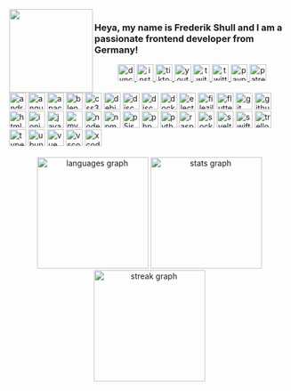 <img align="left" height="150" src="https://zlyfer.net/images/logo.png"  />

<h3 align="left">Heya, my name is Frederik Shull and I am a passionate frontend developer from Germany!</h3>

<div align="center">
  <a href="https://dynchan.net/" target="_blank">
  <img src="https://img.shields.io/static/v1?message=DynChan&label=Discord Bot&color=4caf50&logoColor=white&labelColor=555&style=for-the-badge" height="30" alt="dynchan logo"  />
	 </a>
  <a href="https://www.instagram.com/zlyfer.arts/" target="_blank">
  <img src="https://img.shields.io/static/v1?message=Instagram&logo=instagram&label=zlyfer.arts&color=E4405F&logoColor=white&labelColor=555&style=for-the-badge" height="30" alt="instagram logo"  />
	 </a>
  <!-- <a href="https://www.instagram.com/zlyfer/" target="_blank">
  <img src="https://img.shields.io/static/v1?message=Instagram&logo=instagram&label=zlyfer&color=555&logoColor=white&labelColor=E4405F&style=for-the-badge" height="30" alt="instagram logo"  />
	 </a> -->
  <a href="https://www.tiktok.com/@zlyfer2" target="_blank">
  <img src="https://img.shields.io/static/v1?message=TikTok&logo=tiktok&label=zlyfer2&color=fe2c55&logoColor=white&labelColor=555&style=for-the-badge" height="30" alt="tiktok logo"  />
	 </a>
  <a href="https://www.youtube.com/@zlyfer" target="_blank">
  <img src="https://img.shields.io/static/v1?message=Youtube&logo=youtube&label=zlyfer&color=FF0000&logoColor=white&labelColor=&style=for-the-badge" height="30" alt="youtube logo"  />
	 </a>
  <a href="https://www.twitch.tv/zlyfer2" target="_blank">
  <img src="https://img.shields.io/static/v1?message=Twitch&logo=twitch&label=zlyfer2&color=9146FF&logoColor=white&labelColor=&style=for-the-badge" height="30" alt="twitch logo"  />
	 </a>
  <a href="https://twitter.com/zIyfer" target="_blank">
  <img src="https://img.shields.io/static/v1?message=Twitter&logo=twitter&label=zIyfer&color=1DA1F2&logoColor=white&labelColor=&style=for-the-badge" height="30" alt="twitter logo"  />
	 </a>
  <a href="https://www.paypal.com/paypalme/zlyfer" target="_blank">
  <img src="https://img.shields.io/static/v1?message=PayPal&logo=paypal&label=zlyfer&color=00457C&logoColor=white&labelColor=&style=for-the-badge" height="30" alt="paypal logo"  />
	 </a>
  <a href="https://www.patreon.com/zlyfer" target="_blank">
  <img src="https://img.shields.io/static/v1?message=Patreon&logo=patreon&label=zlyfer&color=F96854&logoColor=white&labelColor=&style=for-the-badge" height="30" alt="patreon logo"  />
	 </a>
  <!-- <a href="https://www.linkedin.com/in/frederik-shull-aa4b44228/" target="_blank">
  <img src="https://img.shields.io/static/v1?message=LinkedIn&logo=linkedin&label=Frederik Shull&color=0077B5&logoColor=white&labelColor=&style=for-the-badge" height="30" alt="linkedin logo"  />
	 </a> -->
</div>

<br clear="both">

<div align="left">
  <img src="https://img.shields.io/badge/Android Studio-3DDC84?logo=androidstudio&logoColor=black&style=for-the-badge" height="30" alt="androidstudio logo"  />
  <!-- <img width="12" /> -->
  <img src="https://img.shields.io/badge/Angular-DD0031?logo=angular&logoColor=white&style=for-the-badge" height="30" alt="angularjs logo"  />
  <!-- <img width="12" /> -->
  <img src="https://img.shields.io/badge/Apache-D22128?logo=apache&logoColor=white&style=for-the-badge" height="30" alt="apache logo"  />
  <!-- <img width="12" /> -->
  <img src="https://img.shields.io/badge/Blender-F5792A?logo=blender&logoColor=white&style=for-the-badge" height="30" alt="blender logo"  />
  <!-- <img width="12" /> -->
  <img src="https://img.shields.io/badge/CSS3-1572B6?logo=css3&logoColor=white&style=for-the-badge" height="30" alt="css3 logo"  />
  <!-- <img width="12" /> -->
  <img src="https://img.shields.io/badge/Debian-A81D33?logo=debian&logoColor=white&style=for-the-badge" height="30" alt="debian logo"  />
  <!-- <img width="12" /> -->
  <img src="https://img.shields.io/badge/Discord-5865F2?logo=discord&logoColor=white&style=for-the-badge" height="30" alt="discord logo"  />
  <!-- <img width="12" /> -->
  <img src="https://img.shields.io/badge/DiscordJS-555555?logo=discord&logoColor=white&style=for-the-badge" height="30" alt="discordjs logo"  />
  <!-- <img width="12" /> -->
  <img src="https://img.shields.io/badge/Docker-2496ED?logo=docker&logoColor=white&style=for-the-badge" height="30" alt="docker logo"  />
  <!-- <img width="12" /> -->
  <img src="https://img.shields.io/badge/Electron-47848F?logo=electron&logoColor=white&style=for-the-badge" height="30" alt="electron logo"  />
  <!-- <img width="12" /> -->
  <img src="https://img.shields.io/badge/FileZilla-BF0000?logo=filezilla&logoColor=white&style=for-the-badge" height="30" alt="filezilla logo"  />
  <!-- <img width="12" /> -->
  <img src="https://img.shields.io/badge/Flutter-02569B?logo=flutter&logoColor=white&style=for-the-badge" height="30" alt="flutter logo"  />
  <!-- <img width="12" /> -->
  <img src="https://img.shields.io/badge/Git-F05032?logo=git&logoColor=white&style=for-the-badge" height="30" alt="git logo"  />
  <!-- <img width="12" /> -->
  <img src="https://img.shields.io/badge/GitHub-181717?logo=github&logoColor=white&style=for-the-badge" height="30" alt="github logo"  />
  <!-- <img width="12" /> -->
  <img src="https://img.shields.io/badge/HTML5-E34F26?logo=html5&logoColor=white&style=for-the-badge" height="30" alt="html5 logo"  />
  <!-- <img width="12" /> -->
  <img src="https://img.shields.io/badge/Ionic-3880FF?logo=ionic&logoColor=white&style=for-the-badge" height="30" alt="ionic logo"  />
  <!-- <img width="12" /> -->
  <img src="https://img.shields.io/badge/JavaScript-F7DF1E?logo=javascript&logoColor=black&style=for-the-badge" height="30" alt="javascript logo"  />
  <!-- <img width="12" /> -->
  <img src="https://img.shields.io/badge/MySQL-4479A1?logo=mysql&logoColor=white&style=for-the-badge" height="30" alt="mysql logo"  />
  <!-- <img width="12" /> -->
  <img src="https://img.shields.io/badge/Node.js-6da55f?logo=nodedotjs&logoColor=white&style=for-the-badge" height="30" alt="nodejs logo"  />
  <!-- <img width="12" /> -->
  <img src="https://img.shields.io/badge/npm-CB3837?logo=npm&logoColor=white&style=for-the-badge" height="30" alt="npm logo"  />
  <!-- <img width="12" /> -->
  <img src="https://img.shields.io/badge/p5.js-ED225D?logo=p5.js&logoColor=FFFFFF&style=for-the-badge" height="30" alt="p5js logo"  />
  <!-- <img width="12" /> -->
  <img src="https://img.shields.io/badge/PHP-777BB4?logo=php&logoColor=white&style=for-the-badge" height="30" alt="php logo"  />
  <!-- <img width="12" /> -->
  <img src="https://img.shields.io/badge/Python-3776AB?logo=python&logoColor=white&style=for-the-badge" height="30" alt="python logo"  />
  <!-- <img width="12" /> -->
  <img src="https://img.shields.io/badge/Raspberry Pi-A22846?logo=raspberrypi&logoColor=white&style=for-the-badge" height="30" alt="raspberrypi logo"  />
  <!-- <img width="12" /> -->
  <img src="https://img.shields.io/badge/Socket.io-010101?logo=socketdotio&logoColor=white&style=for-the-badge" height="30" alt="socketio logo"  />
  <!-- <img width="12" /> -->
  <img src="https://img.shields.io/badge/Svelte-FF3E00?logo=svelte&logoColor=white&style=for-the-badge" height="30" alt="svelte logo"  />
  <!-- <img width="12" /> -->
  <img src="https://img.shields.io/badge/Swift-F05138?logo=swift&logoColor=white&style=for-the-badge" height="30" alt="swift logo"  />
  <!-- <img width="12" /> -->
  <img src="https://img.shields.io/badge/Trello-0052CC?logo=trello&logoColor=white&style=for-the-badge" height="30" alt="trello logo"  />
  <!-- <img width="12" /> -->
  <img src="https://img.shields.io/badge/TypeScript-3178C6?logo=typescript&logoColor=white&style=for-the-badge" height="30" alt="typescript logo"  />
  <!-- <img width="12" /> -->
  <img src="https://img.shields.io/badge/Ubuntu-E95420?logo=ubuntu&logoColor=white&style=for-the-badge" height="30" alt="ubuntu logo"  />
  <!-- <img width="12" /> -->
  <img src="https://img.shields.io/badge/Vue-4FC08D?logo=vuedotjs&logoColor=white&style=for-the-badge" height="30" alt="vue logo"  />
  <!-- <img width="12" /> -->
  <img src="https://img.shields.io/badge/Visual Studio Code-007ACC?logo=visualstudiocode&logoColor=white&style=for-the-badge" height="30" alt="vscode logo"  />
  <!-- <img width="12" /> -->
  <img src="https://img.shields.io/badge/Xcode-147EFB?logo=xcode&logoColor=white&style=for-the-badge" height="30" alt="xcode logo"  />
</div>

<br clear="both">

<div align="center">
  <img src="https://github-readme-stats.vercel.app/api/top-langs?username=zlyfer&locale=en&hide_title=false&layout=compact&card_width=320&langs_count=8&theme=dracula&hide_border=false" height="200" alt="languages graph"  />
  <img src="https://github-readme-stats.vercel.app/api?username=zlyfer&hide_title=false&hide_rank=true&show_icons=true&include_all_commits=true&count_private=true&disable_animations=false&theme=dracula&locale=en&hide_border=false" height="200" alt="stats graph"  />
  <img src="https://streak-stats.demolab.com?user=zlyfer&locale=en&mode=daily&theme=dracula&hide_border=false&border_radius=5" height="200" alt="streak graph"  />
</div>
